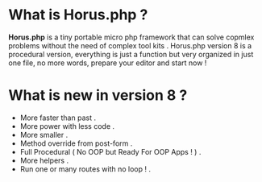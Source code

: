 What is Horus.php ?
=======
**Horus.php** is a tiny portable micro php framework that can solve copmlex problems without the need of complex tool kits . Horus.php version 8 is a procedural version, everything is just a function but very organized in just one file, no more words, prepare your editor and start now !

What is new in version 8 ?
=======
- More faster than past .
- More power with less code .
- More smaller .
- Method override from post-form .
- Full Procedural ( No OOP but Ready For OOP Apps !  ) .
- More helpers .
- Run one or many routes with no loop ! .

